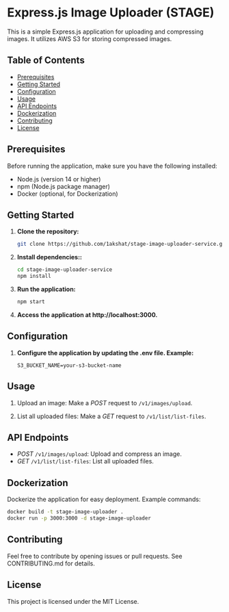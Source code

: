 # Express.js Image Uploader (STAGE)

This is a simple Express.js application for uploading and compressing images. It utilizes AWS S3 for storing compressed images.

## Table of Contents

- [Prerequisites](#prerequisites)
- [Getting Started](#getting-started)
- [Configuration](#configuration)
- [Usage](#usage)
- [API Endpoints](#api-endpoints)
- [Dockerization](#dockerization)
- [Contributing](#contributing)
- [License](#license)

## Prerequisites

Before running the application, make sure you have the following installed:

- Node.js (version 14 or higher)
- npm (Node.js package manager)
- Docker (optional, for Dockerization)

## Getting Started

1. **Clone the repository:**

   ```bash
   git clone https://github.com/1akshat/stage-image-uploader-service.git
   ```

2. **Install dependencies::**

   ```bash
   cd stage-image-uploader-service
   npm install
   ```

3. **Run the application:**

   ```bash
   npm start
   ```

4. **Access the application at http://localhost:3000.**

## Configuration

1. **Configure the application by updating the .env file. Example:**
   ```
   S3_BUCKET_NAME=your-s3-bucket-name
   ```

## Usage

1. Upload an image:
   Make a _POST_ request to `/v1/images/upload`.

2. List all uploaded files:
   Make a _GET_ request to `/v1/list/list-files`.

## API Endpoints

- _POST_ `/v1/images/upload`: Upload and compress an image.
- _GET_ `/v1/list/list-files`: List all uploaded files.

## Dockerization

Dockerize the application for easy deployment. Example commands:

```bash
docker build -t stage-image-uploader .
docker run -p 3000:3000 -d stage-image-uploader
```

## Contributing

Feel free to contribute by opening issues or pull requests. See CONTRIBUTING.md for details.

## License

This project is licensed under the MIT License.
